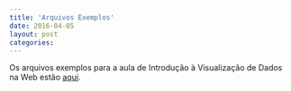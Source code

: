 ```yaml
---
title: 'Arquivos Exemplos'
date: 2016-04-05
layout: post
categories: 
---
```


Os arquivos exemplos para a aula de Introdução à Visualização de Dados na Web estão [aqui](/datavis-course/assets/files/intro_web_vis.zip).
